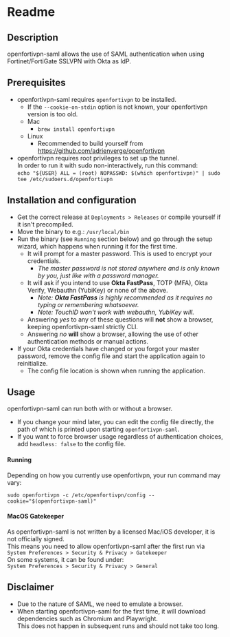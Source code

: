 # Readme
## Description
openfortivpn-saml allows the use of SAML authentication when using Fortinet/FortiGate SSLVPN with Okta as IdP.
## Prerequisites
- openfortivpn-saml requires `openfortivpn` to be installed.
  - If the `--cookie-on-stdin` option is not known, your openfortivpn version is too old.
  - Mac
    - `brew install openfortivpn`
  - Linux
    - Recommended to build yourself from https://github.com/adrienverge/openfortivpn
- openfortivpn requires root privileges to set up the tunnel.  
In order to run it with sudo non-interactively, run this command:  
`echo "${USER} ALL = (root) NOPASSWD: $(which openfortivpn)" | sudo tee /etc/sudoers.d/openfortivpn`

## Installation and configuration
- Get the correct release at `Deployments > Releases` or compile yourself if it isn't precompiled.
- Move the binary to e.g.: `/usr/local/bin`
- Run the binary (see `Running` section below) and go through the setup wizard, which happens when running it for the first time.
  - It will prompt for a master password. This is used to encrypt your credentials.
    - _The master password is not stored anywhere and is only known by you, just like with a password manager._
  - It will ask if you intend to use **Okta FastPass**, TOTP (MFA), Okta Verify, Webauthn (YubiKey) or none of the above.
    - _Note: **Okta FastPass** is highly recommended as it requires no typing or remembering whatsoever._
    - _Note: TouchID won't work with webauthn, YubiKey will._
  - Answering _yes_ to any of these questions will **not** show a browser, keeping openfortivpn-saml strictly CLI.
  - Answering _no_ **will** show a browser, allowing the use of other authentication methods or manual actions.
- If your Okta credentials have changed or you forgot your master password, remove the config file and start the application again to reinitialize.
  - The config file location is shown when running the application.
## Usage
openfortivpn-saml can run both with or without a browser.  

- If you change your mind later, you can edit the config file directly, the path of which is printed upon starting `openfortivpn-saml`. 
- If you want to force browser usage regardless of authentication choices, add `headless: false` to the config file.

#### Running
Depending on how you currently use openfortivpn, your run command may vary:  
```
sudo openfortivpn -c /etc/openfortivpn/config --cookie="$(openfortivpn-saml)"
```
#### MacOS Gatekeeper
As openfortivpn-saml is not written by a licensed Mac/iOS developer, it is not officially signed.  
This means you need to allow openfortivpn-saml after the first run via  
`System Preferences > Security & Privacy > Gatekeeper`  
On some systems, it can be found under:  
`System Preferences > Security & Privacy > General`

## Disclaimer
- Due to the nature of SAML, we need to emulate a browser.
- When starting openfortivpn-saml for the first time, it will download dependencies such as Chromium and Playwright.  
  This does not happen in subsequent runs and should not take too long.
